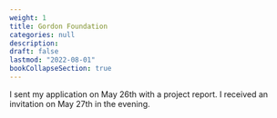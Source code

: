 ```yaml
---
weight: 1
title: Gordon Foundation
categories: null
description: 
draft: false
lastmod: "2022-08-01"
bookCollapseSection: true
---
```


I sent my application on May 26th with a project report.  I received an invitation on May 27th in the evening.